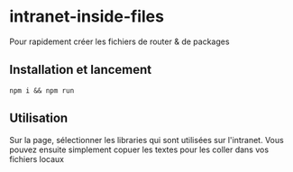 # intranet-inside-files
Pour rapidement créer les fichiers de router & de packages

## Installation et lancement
`npm i && npm run `

## Utilisation
Sur la page, sélectionner les libraries qui sont utilisées sur l'intranet.
Vous pouvez ensuite simplement copuer les textes pour les coller dans vos fichiers locaux

